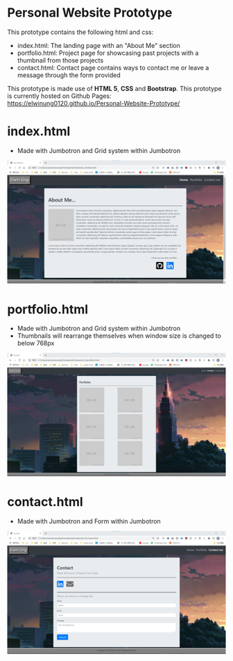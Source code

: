 # Personal Website Prototype
This prototype contains the following html and css:
- index.html: The landing page with an "About Me" section
- portfolio.html: Project page for showcasing past projects with a thumbnail from those projects
- contact.html: Contact page contains ways to contact me or leave a message through the form provided

This prototype is made use of **HTML 5**, **CSS** and **Bootstrap**.
This prototype is currently hosted on Github Pages: https://elwinung0120.github.io/Personal-Website-Prototype/

# index.html
- Made with Jumbotron and Grid system within Jumbotron
<img src="./img/readme/index.jpg" alt="index.html showcase" style="margin-left: auto; margin-right: auto" />

# portfolio.html
- Made with Jumbotron and Grid system within Jumbotron
- Thumbnails will rearrange themselves when window size is changed to below 768px
<img src="./img/readme/portfolio.jpg" alt="portfolio.html showcase" style="margin-left: auto; margin-right: auto" />

# contact.html
- Made with Jumbotron and Form within Jumbotron
<img src="./img/readme/contact.jpg" alt="contact.html showcase" style="margin-left: auto; margin-right: auto" />
